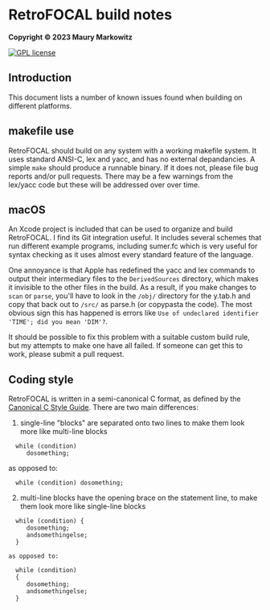 RetroFOCAL build notes
======================

**Copyright © 2023 Maury Markowitz**

[![GPL license](http://img.shields.io/badge/license-GPL-brightgreen.svg)](https://opensource.org/licenses/gpl-license)

## Introduction

This document lists a number of known issues found when building on different platforms.

## makefile use

RetroFOCAL should build on any system with a working makefile system. It uses standard ANSI-C, lex and yacc, and has no external depandancies. A simple `make` should produce a runnable binary. If it does not, please file bug reports and/or pull requests. There may be a few warnings from the lex/yacc code but these will be addressed over over time.

## macOS

An Xcode project is included that can be used to organize and build RetroFOCAL. I find its Git integration useful. It includes several schemes that run different example programs, including sumer.fc which is very useful for syntax checking as it uses almost every standard feature of the language.

One annoyance is that Apple has redefined the yacc and lex commands to output their intermediary files to the `DerivedSources` directory, which makes it invisible to the other files in the build. As a result, if you make changes to `scan` or `parse`, you'll have to look in the `/obj/` directory for the y.tab.h and copy that back out to `/src/` as parse.h (or copypasta the code). The most obvious sign this has happened is errors like `Use of undeclared identifier 'TIME'; did you mean 'DIM'?`.

It should be possible to fix this problem with a suitable custom build rule, but my attempts to make one have all failed. If someone can get this to work, please submit a pull request.

## Coding style

RetroFOCAL is written in a semi-canonical C format, as defined by the [Canonical C Style Guide](https://people.canonical.com/~msawicz/guides/c/cguide.html). There are two main differences:

1) single-line "blocks" are separated onto two lines to make them look more like multi-line blocks
```
  while (condition)
     dosomething;
```
  as opposed to:

```
  while (condition) dosomething;
```
2) multi-line blocks have the opening brace on the statement line, to make them look more like single-line blocks
```
  while (condition) {
     dosomething;
     andsomethingelse;
  }
```
    as opposed to:

```
  while (condition)
  {
     dosomething;
     andsomethingelse;
  }
```
